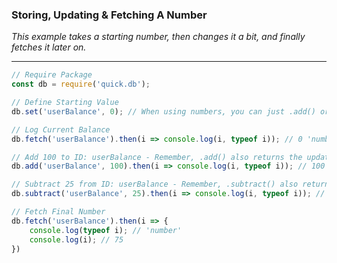 ### Storing, Updating & Fetching A Number

_This example takes a starting number, then changes it a bit, and finally fetches it later on._

---

```js
// Require Package
const db = require('quick.db');

// Define Starting Value
db.set('userBalance', 0); // When using numbers, you can just .add() or .subtract(), no need to define it as 0 first

// Log Current Balance
db.fetch('userBalance').then(i => console.log(i, typeof i)); // 0 'number'

// Add 100 to ID: userBalance - Remember, .add() also returns the updated object
db.add('userBalance', 100).then(i => console.log(i, typeof i)); // 100 'number'

// Subtract 25 from ID: userBalance - Remember, .subtract() also returns the updated object
db.subtract('userBalance', 25).then(i => console.log(i, typeof i)); // 75 'number'

// Fetch Final Number
db.fetch('userBalance').then(i => {
    console.log(typeof i); // 'number'
    console.log(i); // 75
})
```



